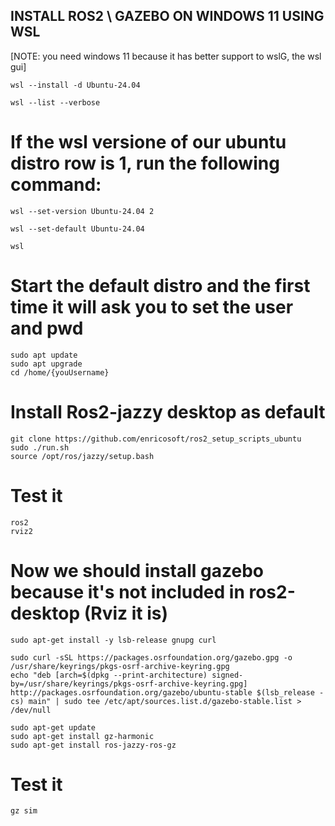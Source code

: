 ## INSTALL ROS2 \ GAZEBO ON WINDOWS 11 USING WSL
[NOTE: you need windows 11 because it has better support to wslG, the wsl gui]

```
wsl --install -d Ubuntu-24.04
```

```
wsl --list --verbose
```
# If the wsl versione of our ubuntu distro row is 1, run the following command:
```
wsl --set-version Ubuntu-24.04 2
```

```
wsl --set-default Ubuntu-24.04
```

```
wsl
```
# Start the default distro and the first time it will ask you to set the user and pwd

```
sudo apt update
sudo apt upgrade
cd /home/{youUsername}
```

# Install Ros2-jazzy desktop as default
```
git clone https://github.com/enricosoft/ros2_setup_scripts_ubuntu
sudo ./run.sh
source /opt/ros/jazzy/setup.bash
```
# Test it
```
ros2
rviz2
```

# Now we should install gazebo because it's not included in ros2-desktop (Rviz it is)
```
sudo apt-get install -y lsb-release gnupg curl

sudo curl -sSL https://packages.osrfoundation.org/gazebo.gpg -o /usr/share/keyrings/pkgs-osrf-archive-keyring.gpg
echo "deb [arch=$(dpkg --print-architecture) signed-by=/usr/share/keyrings/pkgs-osrf-archive-keyring.gpg] http://packages.osrfoundation.org/gazebo/ubuntu-stable $(lsb_release -cs) main" | sudo tee /etc/apt/sources.list.d/gazebo-stable.list > /dev/null

sudo apt-get update
sudo apt-get install gz-harmonic
sudo apt-get install ros-jazzy-ros-gz
```

# Test it
```
gz sim
```
